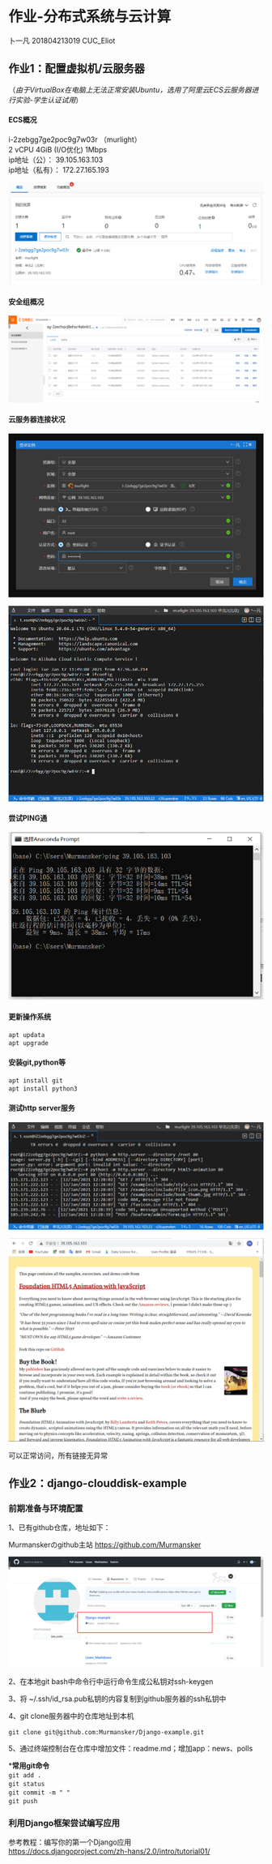 # 作业-分布式系统与云计算  
   
卜一凡    201804213019        CUC_Eliot
  
## 作业1：配置虚拟机/云服务器
  
（*由于VirtualBox在电脑上无法正常安装Ubuntu，选用了阿里云ECS云服务器进行实验-学生认证试用*）  
  
#### ECS概况
  
i-2zebgg7ge2poc9g7w03r    （murlight）  
2  vCPU    4GiB (I/O优化)     1Mbps   
ip地址（公）：    39.105.163.103  
ip地址（私有）：  172.27.165.193  
  
![Image text](https://github.com/Murmansker/Django-example/blob/master/image-homework/ECS-1.jpg)  
  
  
#### 安全组概况
  
![Image text](https://github.com/Murmansker/Django-example/blob/master/image-homework/ECS-2.jpg)  
  
  
#### 云服务器连接状况
  
![Image text](https://github.com/Murmansker/Django-example/blob/master/image-homework/ECS-3.jpg)  
  
![Image text](https://github.com/Murmansker/Django-example/blob/master/image-homework/ECS-4.jpg)  
  
  
#### 尝试PING通
  
![Image text](https://github.com/Murmansker/Django-example/blob/master/image-homework/ECS-5.jpg)  
  
  
#### 更新操作系统
  
    apt updata  
    apt upgrade  
  
#### 安装git,python等
  
    apt install git  
    apt install python3  

#### 测试http server服务  
  
![Image text](https://github.com/Murmansker/Django-example/blob/master/image-homework/ECS-6.jpg)  
  
![Image text](https://github.com/Murmansker/Django-example/blob/master/image-homework/ECS-7.jpg)  
  
可以正常访问，所有链接无异常  
  
  
  
  
## 作业2：django-clouddisk-example
  
### 前期准备与环境配置
  
1、已有github仓库，地址如下：  
  
Murmanskerのgithub主站 https://github.com/Murmansker 
  
![Image text](https://github.com/Murmansker/Django-example/blob/master/image-homework/CD-1.jpg)  
  
2、在本地git bash中命令行中运行命令生成公私钥对ssh-keygen  
  
3、将 ~/.ssh/id_rsa.pub私钥的内容复制到github服务器的ssh私钥中  
  
4、git clone服务器中的仓库地址到本机  
  
    git clone git@github.com:Murmansker/Django-example.git  
  
5、通过终端控制台在仓库中增加文件：readme.md；增加app：news、polls  
  
***常用git命令**    
`git add .`  
`git status`  
`git commit -m " "`  
`git push`   

### 利用Django框架尝试编写应用
  
参考教程：编写你的第一个Django应用  
https://docs.djangoproject.com/zh-hans/2.0/intro/tutorial01/
